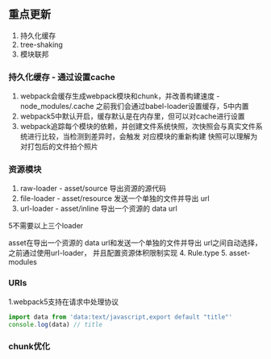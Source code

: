 ## 重点更新
1. 持久化缓存
2. tree-shaking
3. 模块联邦

### 持久化缓存 - 通过设置cache
1. webpack会缓存生成webpack模块和chunk，并改善构建速度 - node_modules/.cache
之前我们会通过babel-loader设置缓存，5中内置
2. webpack5中默认开启，缓存默认是在内存里，但可以对cache进行设置
3. webpack追踪每个模块的依赖，并创建文件系统快照，次快照会与真实文件系统进行比较，当检测到差异时，会触发
对应模块的重新构建
快照可以理解为对打包后的文件拍个照片

### 资源模块
1. raw-loader - asset/source 导出资源的源代码
2. file-loader - asset/resource 发送一个单独的文件并导出 url
3. url-loader - asset/inline 导出一个资源的 data url

5不需要以上三个loader

asset在导出一个资源的 data url和发送一个单独的文件并导出 url之间自动选择，之前通过使用url-loader，
并且配置资源体积限制实现
4. Rule.type
5. asset-modules

### URIs
1.webpack5支持在请求中处理协议
```js
import data from 'data:text/javascript,export default "title"'
console.log(data) // title
```
### chunk优化